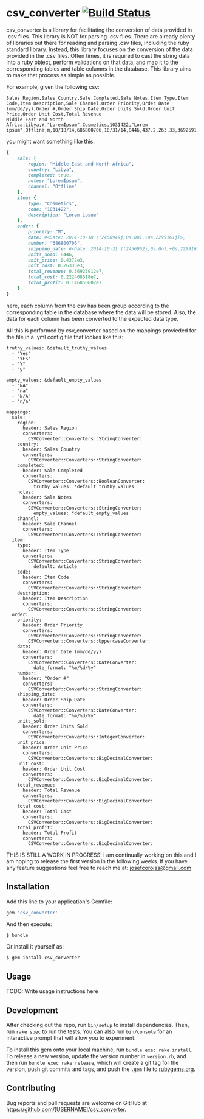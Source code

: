 # csv_converter [![Build Status](https://travis-ci.org/francisco-rojas/basic_ruby.svg?branch=master)](https://travis-ci.org/francisco-rojas/basic_ruby)

csv_converter is a library for facilitating the conversion of data provided in .csv files.
This library is NOT for parsing .csv files. There are already plenty of libraries out there for reading and parsing .csv files, including the ruby standard library. Instead, this library focuses on the conversion of the data provided in the .csv files. Often times, it is required to cast the string data into a ruby object, perform validations on that data, and map it to the corresponding tables and table columns in the database. This library aims to make that process as simple as possible.

For example, given the following csv:

```
Sales Region,Sales Country,Sale Completed,Sale Notes,Item Type,Item Code,Item Description,Sale Channel,Order Priority,Order Date (mm/dd/yy),Order #,Order Ship Date,Order Units Sold,Order Unit Price,Order Unit Cost,Total Revenue
Middle East and North Africa,Libya,Y,"LoremIpsum",Cosmetics,1031422,"Lorem ipsum",Offline,m,10/18/14,686800706,10/31/14,8446,437.2,263.33,3692591.2,2224085.18,1468506.02
```

you might want something like this:

```ruby
{
    sale: {
        region: "Middle East and North Africa",
        country: "Libya",
        completed: true,
        notes: "LoremIpsum",
        channel: "Offline"
    },
    item: {
        type: "Cosmetics",
        code: "1031422",
        description: "Lorem ipsum"
    },
    order: {
        priority: "M",
        date: #<Date: 2014-10-18 ((2456949j,0s,0n),+0s,2299161j)>,
        number: "686800706",
        shipping_date: #<Date: 2014-10-31 ((2456962j,0s,0n),+0s,2299161j)>,
        units_sold: 8446,
        unit_price: 0.4372e3,
        unit_cost: 0.26333e3,
        total_revenue: 0.36925912e7,
        total_cost: 0.222408518e7,
        total_profit: 0.146850602e7
    }
}
```

here, each column from the csv has been group according to the corresponding table in the database where the data will be stored. Also, the data for each column has been converted to the expected data type.

All this is performed by csv_converter based on the mappings provieded for the file in a .yml config file that lookes like this:

```
truthy_values: &default_truthy_values
  - "Yes"
  - "YES"
  - "Y"
  - "y"

empty_values: &default_empty_values
  - "NA"
  - "na"
  - "N/A"
  - "n/a"

mappings:
  sale:
    region:
      header: Sales Region
      converters:
        CSVConverter::Converters::StringConverter:
    country:
      header: Sales Country
      converters:
        CSVConverter::Converters::StringConverter:
    completed:
      header: Sale Completed
      converters:
        CSVConverter::Converters::BooleanConverter:
          truthy_values: *default_truthy_values
    notes:
      header: Sale Notes
      converters:
        CSVConverter::Converters::StringConverter:
          empty_values: *default_empty_values
    channel:
      header: Sale Channel
      converters:
        CSVConverter::Converters::StringConverter:
  item:
    type:
      header: Item Type
      converters:
        CSVConverter::Converters::StringConverter:
          default: Article
    code:
      header: Item Code
      converters:
        CSVConverter::Converters::StringConverter:
    description:
      header: Item Description
      converters:
        CSVConverter::Converters::StringConverter:
  order:
    priority:
      header: Order Priority
      converters:
        CSVConverter::Converters::StringConverter:
        CSVConverter::Converters::UppercaseConverter:
    date:
      header: Order Date (mm/dd/yy)
      converters:
        CSVConverter::Converters::DateConverter:
          date_format: "%m/%d/%y"
    number:
      header: "Order #"
      converters:
        CSVConverter::Converters::StringConverter:
    shipping_date:
      header: Order Ship Date
      converters:
        CSVConverter::Converters::DateConverter:
          date_format: "%m/%d/%y"
    units_sold:
      header: Order Units Sold
      converters:
        CSVConverter::Converters::IntegerConverter:
    unit_price:
      header: Order Unit Price
      converters:
        CSVConverter::Converters::BigDecimalConverter:
    unit_cost:
      header: Order Unit Cost
      converters:
        CSVConverter::Converters::BigDecimalConverter:
    total_revenue:
      header: Total Revenue
      converters:
        CSVConverter::Converters::BigDecimalConverter:
    total_cost:
      header: Total Cost
      converters:
        CSVConverter::Converters::BigDecimalConverter:
    total_profit:
      header: Total Profit
      converters:
        CSVConverter::Converters::BigDecimalConverter:
```

THIS IS STILL A WORK IN PROGRESS! I am continually working on this and I am hoping to release the first version in the following weeks. If you have any feature suggestions feel free to reach me at: josefcorojas@gmail.com

## Installation

Add this line to your application's Gemfile:

```ruby
gem 'csv_converter'
```

And then execute:

    $ bundle

Or install it yourself as:

    $ gem install csv_converter

## Usage

TODO: Write usage instructions here

## Development

After checking out the repo, run `bin/setup` to install dependencies. Then, run `rake spec` to run the tests. You can also run `bin/console` for an interactive prompt that will allow you to experiment.

To install this gem onto your local machine, run `bundle exec rake install`. To release a new version, update the version number in `version.rb`, and then run `bundle exec rake release`, which will create a git tag for the version, push git commits and tags, and push the `.gem` file to [rubygems.org](https://rubygems.org).

## Contributing

Bug reports and pull requests are welcome on GitHub at https://github.com/[USERNAME]/csv_converter.
